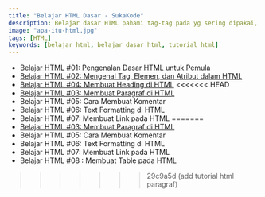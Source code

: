 ```yaml
---
title: "Belajar HTML Dasar - SukaKode"
description: Belajar dasar HTML pahami tag-tag pada yg sering dipakai, lalu buat websitemu.
image: "apa-itu-html.jpg"
tags: [HTML]
keywords: [belajar html, belajar dasar html, tutorial html]
---
```


-  <a href="/blog/belajar-html-apa-itu-html">Belajar HTML #01: Pengenalan Dasar HTML untuk Pemula</a>
-  <a href="/blog/belajar-html-tag-elemen-atribut">Belajar HTML #02: Mengenal Tag, Elemen, dan Atribut dalam HTML</a>
-  <a href="/blog/belajar-html-membuat-heading">Belajar HTML #04: Membuat Heading di HTML</a>
<<<<<<< HEAD
-  <a href="/blog/belajar-html-membuat-paragraf">Belajar HTML #03: Membuat Paragraf di HTML</a>
-  Belajar HTML #05: Cara Membuat Komentar
-  Belajar HTML #06: Text Formatting di HTML
-  Belajar HTML #07: Membuat Link pada HTML
=======
-  <a href="/blog/belajar-html-paragraf">Belajar HTML #03: Membuat Paragraf di HTML</a>
-  Belajar HTML #05: Cara Membuat Komentar
-  Belajar HTML #06: Text Formatting di HTML
-  Belajar HTML #07: Membuat Link pada HTML
-  Belajar HTML #08 : Membuat Table pada HTML
>>>>>>> 29c9a5d (add tutorial html paragraf)
